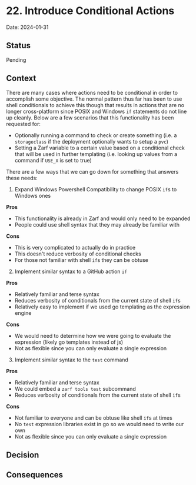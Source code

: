 # 22. Introduce Conditional Actions

Date: 2024-01-31

## Status

Pending

## Context

There are many cases where actions need to be conditional in order to accomplish some objective.  The normal pattern thus far has been to use shell conditionals to achieve this though that results in actions that are no longer cross-platform since POSIX and Windows `if` statements do not line up cleanly.  Below are a few scenarios that this functionality has been requested for:

- Optionally running a command to check or create something (i.e. a `storageclass` if the deployment optionally wants to setup a `pvc`)
- Setting a Zarf variable to a certain value based on a conditional check that will be used in further templating (i.e. looking up values from a command if `USE_X` is set to true)

There are a few ways that we can go down for something that answers these needs:

1. Expand Windows Powershell Compatibility to change POSIX `if`s to Windows ones

**Pros**

- This functionality is already in Zarf and would only need to be expanded
- People could use shell syntax that they may already be familiar with

**Cons**

- This is very complicated to actually do in practice
- This doesn't reduce verbosity of conditional checks
- For those not familiar with shell `if`s they can be obtuse

2. Implement similar syntax to a GitHub action `if`

**Pros**

- Relatively familiar and terse syntax
- Reduces verbosity of conditionals from the current state of shell `if`s
- Relatively easy to implement if we used go templating as the expression engine

**Cons**

- We would need to determine how we were going to evaluate the expression (likely go templates instead of js)
- Not as flexible since you can only evaluate a single expression

3. Implement similar syntax to the `test` command

**Pros**

- Relatively familiar and terse syntax
- We could embed a `zarf tools test` subcommand
- Reduces verbosity of conditionals from the current state of shell `if`s

**Cons**

- Not familiar to everyone and can be obtuse like shell `if`s at times
- No `test` expression libraries exist in go so we would need to write our own
- Not as flexible since you can only evaluate a single expression

## Decision


## Consequences
